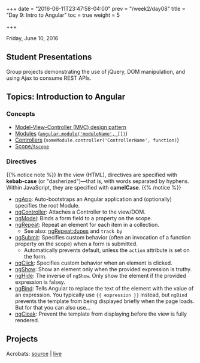 +++
date = "2016-06-11T23:47:58-04:00"
prev = "/week2/day08"
title = "Day 9: Intro to Angular"
toc = true
weight = 5

+++

<date>Friday, June 10, 2016</date>

## Student Presentations

Group projects demonstrating the use of jQuery, DOM manipulation, and using Ajax to consume REST APIs.

## Topics: Introduction to Angular

### Concepts
* [Model-View-Controller (MVC) design pattern](https://en.wikipedia.org/wiki/Model%E2%80%93view%E2%80%93controller)
* [Modules](https://docs.angularjs.org/guide/module) ([`angular.module('moduleName', [])`](https://docs.angularjs.org/api/ng/function/angular.module))
* [Controllers](https://docs.angularjs.org/guide/controller) (`someModule.controller('ControllerName', function)`)
* [Scope/`$scope`](https://docs.angularjs.org/guide/scope)

### Directives

{{% notice note %}}
In the view (HTML), directives are specified with **kebab-case** (or "dasherized")—that is, with words separated by hyphens. Within JavaScript, they are specified with **camelCase**.
{{% /notice %}}

* [ngApp](https://docs.angularjs.org/api/ng/directive/ngApp): Auto-bootstraps an Angular application and (optionally) specifies the root Module.
* [ngController](https://docs.angularjs.org/api/ng/directive/ngController): Attaches a Controller to the view/DOM.
* [ngModel](https://docs.angularjs.org/api/ng/directive/ngModel): Binds a form field to a property on the scope.
* [ngRepeat](https://docs.angularjs.org/api/ng/directive/ngRepeat): Repeat an element for each item in a collection.
  * See also: [ngRepeat:dupes](https://docs.angularjs.org/error/ngRepeat/dupes) and `track by`
* [ngSubmit](https://docs.angularjs.org/api/ng/directive/ngSubmit): Specifies custom behavior (often an invocation of a function property on the scope) when a form is submitted.
  * Automatically prevents default, unless the `action` attribute is set on the form.
* [ngClick](https://docs.angularjs.org/api/ng/directive/ngClick): Specifies custom behavior when an element is clicked.
* [ngShow](https://docs.angularjs.org/api/ng/directive/ngShow): Show an element only when the provided expression is truthy.
* [ngHide](https://docs.angularjs.org/api/ng/directive/ngHide): The inverse of `ngShow`. Only show the element if the provided expression is falsey.
* [ngBind](https://docs.angularjs.org/api/ng/directive/ngBind): Tells Angular to replace the text of the element with the value of an expression. You typically use `{{ expression }}` instead, but `ngBind` prevents the template from being displayed briefly when the page loads. But for that you can also use...
* [ngCloak](https://docs.angularjs.org/api/ng/directive/ngCloak): Prevent the template from displaying before the view is fully rendered.

## Projects

Acrobats: [source](https://github.com/xternbootcamp16/acrobats) | [live](http://xternbootcamp16.github.io/acrobats/)
